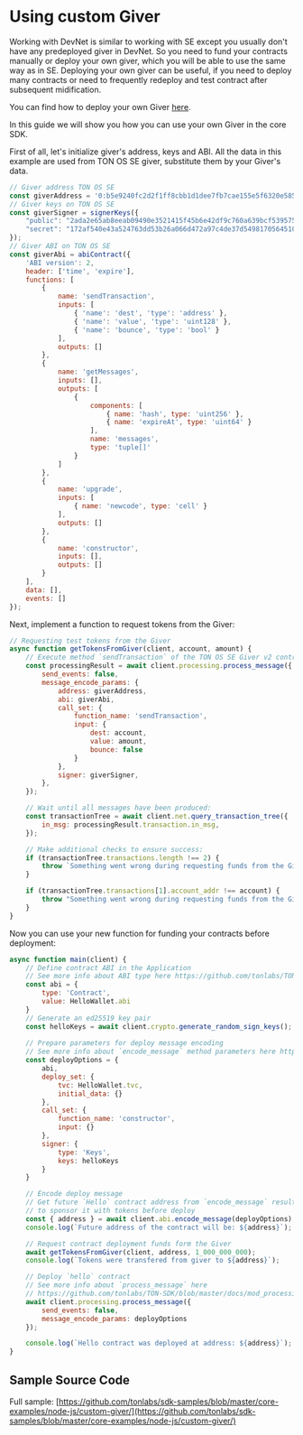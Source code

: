 # Using custom Giver

Working with DevNet is similar to working with SE except you usually don't have any predeployed giver in DevNet. So you need to fund your contracts manually or deploy your own giver, which you will be able to use the same way as in SE. Deploying your own giver can be useful, if you need to deploy many contracts or need to frequently redeploy and test contract after subsequent midification.

You can find how to deploy your own Giver [here](github.com/tonlabs/tondev/blob/main/docs/work_with_devnet.md).

In this guide we will show you how you can use your own Giver in the core SDK. 

First of all, let's initialize giver's address, keys and ABI. All the data in this example are used from TON OS SE giver, substitute them by your Giver's data.

```javascript
// Giver address TON OS SE
const giverAddress = '0:b5e9240fc2d2f1ff8cbb1d1dee7fb7cae155e5f6320e585fcc685698994a19a5';
// Giver keys on TON OS SE
const giverSigner = signerKeys({
    "public": "2ada2e65ab8eeab09490e3521415f45b6e42df9c760a639bcf53957550b25a16",
    "secret": "172af540e43a524763dd53b26a066d472a97c4de37d5498170564510608250c3"
});
// Giver ABI on TON OS SE
const giverAbi = abiContract({
    'ABI version': 2,
    header: ['time', 'expire'],
    functions: [
        {
            name: 'sendTransaction',
            inputs: [
                { 'name': 'dest', 'type': 'address' },
                { 'name': 'value', 'type': 'uint128' },
                { 'name': 'bounce', 'type': 'bool' }
            ],
            outputs: []
        },
        {
            name: 'getMessages',
            inputs: [],
            outputs: [
                {
                    components: [
                        { name: 'hash', type: 'uint256' },
                        { name: 'expireAt', type: 'uint64' }
                    ],
                    name: 'messages',
                    type: 'tuple[]'
                }
            ]
        },
        {
            name: 'upgrade',
            inputs: [
                { name: 'newcode', type: 'cell' }
            ],
            outputs: []
        },
        {
            name: 'constructor',
            inputs: [],
            outputs: []
        }
    ],
    data: [],
    events: []
});
```

Next, implement a function to request tokens from the Giver:

```javascript
// Requesting test tokens from the Giver
async function getTokensFromGiver(client, account, amount) {
    // Execute method `sendTransaction` of the TON OS SE Giver v2 contract:
    const processingResult = await client.processing.process_message({
        send_events: false,
        message_encode_params: {
            address: giverAddress,
            abi: giverAbi,
            call_set: {
                function_name: 'sendTransaction',
                input: {
                    dest: account,
                    value: amount,
                    bounce: false
                }
            },
            signer: giverSigner,
        },
    });

    // Wait until all messages have been produced:
    const transactionTree = await client.net.query_transaction_tree({
        in_msg: processingResult.transaction.in_msg,
    });

    // Make additional checks to ensure success:
    if (transactionTree.transactions.length !== 2) {
        throw `Something went wrong during requesting funds from the Giver: there must be 2 transactions, but actual count is ${transactionTree.transactions.length}`;
    }

    if (transactionTree.transactions[1].account_addr !== account) {
        throw "Something went wrong during requesting funds from the Giver: 2nd transaction's account address must be " + account;
    }
}
```

Now you can use your new function for funding your contracts before deployment:

```javascript
async function main(client) {
    // Define contract ABI in the Application 
    // See more info about ABI type here https://github.com/tonlabs/TON-SDK/blob/master/docs/mod_abi.md#abi
    const abi = {
        type: 'Contract',
        value: HelloWallet.abi
    }
    // Generate an ed25519 key pair
    const helloKeys = await client.crypto.generate_random_sign_keys();
    
    // Prepare parameters for deploy message encoding
    // See more info about `encode_message` method parameters here https://github.com/tonlabs/TON-SDK/blob/master/docs/mod_abi.md#encode_message
    const deployOptions = {
        abi,
        deploy_set: {
            tvc: HelloWallet.tvc,
            initial_data: {}
        },
        call_set: {
            function_name: 'constructor',
            input: {}
        },
        signer: {
            type: 'Keys',
            keys: helloKeys
        }
    }

    // Encode deploy message
    // Get future `Hello` contract address from `encode_message` result
    // to sponsor it with tokens before deploy
    const { address } = await client.abi.encode_message(deployOptions);
    console.log(`Future address of the contract will be: ${address}`);

    // Request contract deployment funds form the Giver
    await getTokensFromGiver(client, address, 1_000_000_000);
    console.log(`Tokens were transfered from giver to ${address}`);

    // Deploy `hello` contract
    // See more info about `process_message` here  
    // https://github.com/tonlabs/TON-SDK/blob/master/docs/mod_processing.md#process_message
    await client.processing.process_message({
        send_events: false,
        message_encode_params: deployOptions
    });

    console.log(`Hello contract was deployed at address: ${address}`);
}
```

## Sample Source Code

Full sample: [https://github.com/tonlabs/sdk-samples/blob/master/core-examples/node-js/custom-giver/](https://github.com/tonlabs/sdk-samples/blob/master/core-examples/node-js/custom-giver/)
